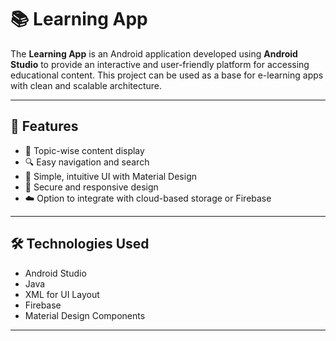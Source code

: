# 📚 Learning App

The **Learning App** is an Android application developed using **Android Studio** to provide an interactive and user-friendly platform for accessing educational content. This project can be used as a base for e-learning apps with clean and scalable architecture.

---

## 🚀 Features

- 📖 Topic-wise content display  
- 🔍 Easy navigation and search  
- 🎨 Simple, intuitive UI with Material Design  
- 🔐 Secure and responsive design  
- ☁️ Option to integrate with cloud-based storage or Firebase

---

## 🛠️ Technologies Used

- Android Studio
- Java 
- XML for UI Layout
- Firebase
- Material Design Components

---



